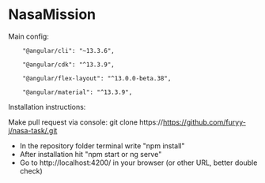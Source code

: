 # NasaMission

Main config:

        "@angular/cli": "~13.3.6",
        
        "@angular/cdk": "^13.3.9",
        
        "@angular/flex-layout": "^13.0.0-beta.38",
        
        "@angular/material": "^13.3.9",

Installation instructions:

Make pull request via console:
git clone https://https://github.com/furyy-j/nasa-task/.git


- In the repository folder terminal write "npm install"
- After installation hit "npm start or ng serve"
- Go to http://localhost:4200/ in your browser (or other URL, better double check)
